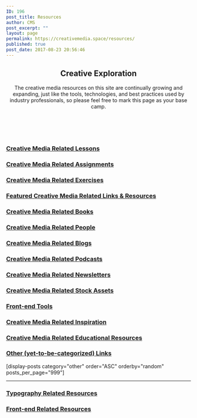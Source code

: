 ```yaml
---
ID: 196
post_title: Resources
author: CMS
post_excerpt: ""
layout: page
permalink: https://creativemedia.space/resources/
published: true
post_date: 2017-08-23 20:56:46
---
```

<!-- wp:heading {"align":"center","className":"cms-page-title"} -->
<h2 style="text-align:center" class="cms-page-title">Creative Exploration</h2>
<!-- /wp:heading -->

<!-- wp:paragraph {"align":"center","className":"narrow-centered"} -->
<p style="text-align:center" class="narrow-centered">The creative media resources on this site are continually growing and expanding, just like the tools, technologies, and best practices used by industry professionals, so please feel free to mark this page as your base camp.</p>
<!-- /wp:paragraph -->

<!-- wp:spacer {"height":60} -->
<div style="height:60px" aria-hidden="true" class="wp-block-spacer"></div>
<!-- /wp:spacer -->

<!-- wp:uagb/advanced-heading {"block_id":"242e001c-f4fd-469e-b44d-b3121b9550f9","headingTag":"h3"} -->
<div class="wp-block-uagb-advanced-heading" id="uagb-adv-heading-242e001c-f4fd-469e-b44d-b3121b9550f9"><h3 class="uagb-heading-text"><a href="/lessons/">Creative Media Related Lessons</a></h3><div class="uagb-separator-wrap"><div class="uagb-separator"></div></div><p class="uagb-desc-text"></p></div>
<!-- /wp:uagb/advanced-heading -->

<!-- wp:uagb/post-grid {"block_id":"e420d8e1-387e-4eb5-868f-ffae8d90db40","categories":"52","postsToShow":100,"displayPostDate":false,"displayPostExcerpt":false,"displayPostAuthor":false,"displayPostComment":false,"displayPostLink":false,"mcolumns":2,"orderBy":"rand","bgColor":"#ffffff","titleTag":"h4","contentPadding":10} /-->

<!-- wp:uagb/advanced-heading {"block_id":"dc228793-818b-467f-b916-a550f11a3af5","headingTag":"h3"} -->
<div class="wp-block-uagb-advanced-heading" id="uagb-adv-heading-dc228793-818b-467f-b916-a550f11a3af5"><h3 class="uagb-heading-text"><a href="/category/assignments/">Creative Media Related Assignments</a></h3><div class="uagb-separator-wrap"><div class="uagb-separator"></div></div><p class="uagb-desc-text"></p></div>
<!-- /wp:uagb/advanced-heading -->

<!-- wp:uagb/post-grid {"block_id":"40547a6d-3194-41cb-b6ec-d58b2066d3fb","categories":"70","postsToShow":100,"displayPostDate":false,"displayPostExcerpt":false,"displayPostAuthor":false,"displayPostComment":false,"displayPostLink":false,"columns":4,"tcolumns":3,"mcolumns":2,"orderBy":"rand","bgColor":"#ffffff","titleTag":"h4","contentPadding":10} /-->

<!-- wp:uagb/advanced-heading {"block_id":"ff786686-e070-4a76-8b18-f6c641761e62","headingTag":"h3"} -->
<div class="wp-block-uagb-advanced-heading" id="uagb-adv-heading-ff786686-e070-4a76-8b18-f6c641761e62"><h3 class="uagb-heading-text"><a href="/category/exercise/">Creative Media Related Exercises</a></h3><div class="uagb-separator-wrap"><div class="uagb-separator"></div></div><p class="uagb-desc-text"></p></div>
<!-- /wp:uagb/advanced-heading -->

<!-- wp:uagb/post-grid {"block_id":"057ce868-9d1a-4a6e-b46d-6fee617f5744","categories":"69","postsToShow":100,"displayPostDate":false,"displayPostExcerpt":false,"displayPostAuthor":false,"displayPostComment":false,"displayPostLink":false,"columns":4,"tcolumns":3,"mcolumns":2,"orderBy":"rand","bgColor":"#ffffff","titleTag":"h4","contentPadding":10} /-->

<!-- wp:uagb/advanced-heading {"block_id":"7be7ba68-261c-4a2e-9998-6d196eb0824d","headingTag":"h3"} -->
<div class="wp-block-uagb-advanced-heading" id="uagb-adv-heading-7be7ba68-261c-4a2e-9998-6d196eb0824d"><h3 class="uagb-heading-text"><a href="/category/featured/">Featured Creative Media Related Links &amp; Resources</a> </h3><div class="uagb-separator-wrap"><div class="uagb-separator"></div></div><p class="uagb-desc-text"></p></div>
<!-- /wp:uagb/advanced-heading -->

<!-- wp:uagb/post-grid {"block_id":"4af88c6a-25d1-427d-a844-dc13cc867c68","categories":"47","postsToShow":100,"displayPostDate":false,"displayPostExcerpt":false,"displayPostAuthor":false,"displayPostComment":false,"displayPostLink":false,"columns":4,"tcolumns":3,"mcolumns":2,"orderBy":"rand","bgColor":"#ffffff","titleTag":"h4","contentPadding":10} /-->

<!-- wp:uagb/advanced-heading {"block_id":"9e46ec28-afb6-45a7-93fd-0c7c828e44c1","headingTag":"h3"} -->
<div class="wp-block-uagb-advanced-heading" id="uagb-adv-heading-9e46ec28-afb6-45a7-93fd-0c7c828e44c1"><h3 class="uagb-heading-text"><a href="/category/books/">Creative Media Related Books</a></h3><div class="uagb-separator-wrap"><div class="uagb-separator"></div></div><p class="uagb-desc-text"></p></div>
<!-- /wp:uagb/advanced-heading -->

<!-- wp:uagb/post-grid {"block_id":"2d5e5c46-8df6-4729-9a24-bb57c9371ebe","categories":"30","postsToShow":100,"displayPostDate":false,"displayPostExcerpt":false,"displayPostAuthor":false,"displayPostComment":false,"imgSize":"thumbnail","displayPostLink":false,"columns":4,"tcolumns":3,"mcolumns":2,"orderBy":"rand","bgColor":"#ffffff","titleTag":"h4","contentPadding":10} /-->

<!-- wp:uagb/advanced-heading {"block_id":"adb1fbc6-397f-433e-b80f-d28c55d6ef87","headingTag":"h3"} -->
<div class="wp-block-uagb-advanced-heading" id="uagb-adv-heading-adb1fbc6-397f-433e-b80f-d28c55d6ef87"><h3 class="uagb-heading-text"><a href="/category/people/">Creative Media Related People</a></h3><div class="uagb-separator-wrap"><div class="uagb-separator"></div></div><p class="uagb-desc-text"></p></div>
<!-- /wp:uagb/advanced-heading -->

<!-- wp:uagb/post-grid {"block_id":"3539464e-2f22-4d8d-bd14-8686f021bbef","categories":"71","postsToShow":100,"displayPostDate":false,"displayPostExcerpt":false,"displayPostAuthor":false,"displayPostComment":false,"imgSize":"thumbnail","displayPostLink":false,"columns":4,"tcolumns":3,"mcolumns":2,"orderBy":"rand","bgColor":"#ffffff","titleTag":"h4","contentPadding":10} /-->

<!-- wp:uagb/advanced-heading {"block_id":"a673fa52-5ea4-4ca4-b753-a728db85202c","headingTag":"h3"} -->
<div class="wp-block-uagb-advanced-heading" id="uagb-adv-heading-a673fa52-5ea4-4ca4-b753-a728db85202c"><h3 class="uagb-heading-text"><a href="/category/blogs/">Creative Media Related Blogs</a></h3><div class="uagb-separator-wrap"><div class="uagb-separator"></div></div><p class="uagb-desc-text"></p></div>
<!-- /wp:uagb/advanced-heading -->

<!-- wp:uagb/post-grid {"block_id":"49c70969-bceb-4fb6-8e31-a6703a25b3e6","categories":"29","postsToShow":100,"displayPostDate":false,"displayPostExcerpt":false,"displayPostAuthor":false,"displayPostComment":false,"imgSize":"thumbnail","displayPostLink":false,"columns":4,"tcolumns":3,"mcolumns":2,"orderBy":"rand","bgColor":"#ffffff","titleTag":"h4","contentPadding":10} /-->

<!-- wp:uagb/advanced-heading {"block_id":"7f753e0e-99b1-4bad-bb9f-ef7c5bb62961","headingTag":"h3"} -->
<div class="wp-block-uagb-advanced-heading" id="uagb-adv-heading-7f753e0e-99b1-4bad-bb9f-ef7c5bb62961"><h3 class="uagb-heading-text"><a href="/category/podcasts/">Creative Media Related Podcasts</a></h3><div class="uagb-separator-wrap"><div class="uagb-separator"></div></div><p class="uagb-desc-text"></p></div>
<!-- /wp:uagb/advanced-heading -->

<!-- wp:uagb/post-grid {"block_id":"4d4b0916-49b8-424d-9c38-fde58eecfb7c","categories":"26","postsToShow":100,"displayPostDate":false,"displayPostExcerpt":false,"displayPostAuthor":false,"displayPostComment":false,"imgSize":"thumbnail","displayPostLink":false,"columns":4,"tcolumns":3,"mcolumns":2,"orderBy":"rand","bgColor":"#ffffff","titleTag":"h4","contentPadding":10} /-->

<!-- wp:uagb/advanced-heading {"block_id":"b541f13f-0659-4e6d-b1e4-32918849e5c4","headingTag":"h3"} -->
<div class="wp-block-uagb-advanced-heading" id="uagb-adv-heading-b541f13f-0659-4e6d-b1e4-32918849e5c4"><h3 class="uagb-heading-text"><a href="/category/newsletters/">Creative Media Related Newsletters</a></h3><div class="uagb-separator-wrap"><div class="uagb-separator"></div></div><p class="uagb-desc-text"></p></div>
<!-- /wp:uagb/advanced-heading -->

<!-- wp:uagb/post-grid {"block_id":"a2de2a9b-fcfa-47d2-bb95-1ceaec14c36d","categories":"28","postsToShow":100,"displayPostDate":false,"displayPostExcerpt":false,"displayPostAuthor":false,"displayPostComment":false,"imgSize":"thumbnail","displayPostLink":false,"columns":4,"tcolumns":3,"mcolumns":2,"orderBy":"rand","bgColor":"#ffffff","titleTag":"h4","contentPadding":10} /-->

<!-- wp:uagb/advanced-heading {"block_id":"5730bc3a-c14c-424b-954a-cb66bdc8feea","headingTag":"h3"} -->
<div class="wp-block-uagb-advanced-heading" id="uagb-adv-heading-5730bc3a-c14c-424b-954a-cb66bdc8feea"><h3 class="uagb-heading-text"><a href="/category/stock-photography/">Creative Media Related Stock Assets</a></h3><div class="uagb-separator-wrap"><div class="uagb-separator"></div></div><p class="uagb-desc-text"></p></div>
<!-- /wp:uagb/advanced-heading -->

<!-- wp:uagb/post-grid {"block_id":"d0bdbcb0-f5c1-44af-a494-bf39d9792893","categories":"38","postsToShow":100,"displayPostDate":false,"displayPostExcerpt":false,"displayPostAuthor":false,"displayPostComment":false,"imgSize":"thumbnail","displayPostLink":false,"columns":4,"tcolumns":3,"mcolumns":2,"orderBy":"rand","bgColor":"#ffffff","titleTag":"h4","contentPadding":10} /-->

<!-- wp:uagb/advanced-heading {"block_id":"1327c227-32e6-47f2-9e43-a06ddf10334c","headingTag":"h3"} -->
<div class="wp-block-uagb-advanced-heading" id="uagb-adv-heading-1327c227-32e6-47f2-9e43-a06ddf10334c"><h3 class="uagb-heading-text"><a href="/category/front-end-tools/">Front-end Tools</a></h3><div class="uagb-separator-wrap"><div class="uagb-separator"></div></div><p class="uagb-desc-text"></p></div>
<!-- /wp:uagb/advanced-heading -->

<!-- wp:uagb/post-grid {"block_id":"9cfb45a2-9703-4b16-86b8-a29b328f597b","categories":"32","postsToShow":100,"displayPostDate":false,"displayPostExcerpt":false,"displayPostAuthor":false,"displayPostComment":false,"imgSize":"thumbnail","displayPostLink":false,"columns":4,"tcolumns":3,"mcolumns":2,"orderBy":"rand","bgColor":"#ffffff","titleTag":"h4","contentPadding":10} /-->

<!-- wp:uagb/advanced-heading {"block_id":"668c9e33-1e05-402c-be11-5c00575b9627","headingTag":"h3"} -->
<div class="wp-block-uagb-advanced-heading" id="uagb-adv-heading-668c9e33-1e05-402c-be11-5c00575b9627"><h3 class="uagb-heading-text"><a href="/category/inspiration/">Creative Media Related Inspiration</a></h3><div class="uagb-separator-wrap"><div class="uagb-separator"></div></div><p class="uagb-desc-text"></p></div>
<!-- /wp:uagb/advanced-heading -->

<!-- wp:uagb/post-grid {"block_id":"2be4282f-bb22-4015-8653-d46dac8b5760","categories":"73","postsToShow":100,"displayPostDate":false,"displayPostExcerpt":false,"displayPostAuthor":false,"displayPostComment":false,"imgSize":"thumbnail","displayPostLink":false,"columns":4,"tcolumns":3,"mcolumns":2,"orderBy":"rand","bgColor":"#ffffff","titleTag":"h4","contentPadding":10} /-->

<!-- wp:uagb/advanced-heading {"block_id":"6ba704a3-aa63-4c66-8e9d-3da9f93211a3","headingTag":"h3"} -->
<div class="wp-block-uagb-advanced-heading" id="uagb-adv-heading-6ba704a3-aa63-4c66-8e9d-3da9f93211a3"><h3 class="uagb-heading-text"><a href="/category/educational/">Creative Media Related Educational Resources</a></h3><div class="uagb-separator-wrap"><div class="uagb-separator"></div></div><p class="uagb-desc-text"></p></div>
<!-- /wp:uagb/advanced-heading -->

<!-- wp:uagb/post-grid {"block_id":"f6348913-dac3-4f53-ae46-d339c295557f","categories":"31","postsToShow":100,"displayPostDate":false,"displayPostExcerpt":false,"displayPostAuthor":false,"displayPostComment":false,"imgSize":"thumbnail","displayPostLink":false,"columns":4,"tcolumns":3,"mcolumns":2,"orderBy":"rand","bgColor":"#ffffff","titleTag":"h4","contentPadding":10} /-->

<!-- wp:uagb/advanced-heading {"block_id":"74678dfb-6a1e-4a07-b106-cc7dc4c915ad","headingTag":"h3"} -->
<div class="wp-block-uagb-advanced-heading" id="uagb-adv-heading-74678dfb-6a1e-4a07-b106-cc7dc4c915ad"><h3 class="uagb-heading-text"><a href="/category/other/">Other (yet-to-be-categorized) Links</a></h3><div class="uagb-separator-wrap"><div class="uagb-separator"></div></div><p class="uagb-desc-text"></p></div>
<!-- /wp:uagb/advanced-heading -->

<!-- wp:shortcode -->
[display-posts category="other"  order="ASC" orderby="random" posts_per_page="999"]
<!-- /wp:shortcode -->

<!-- wp:separator -->
<hr class="wp-block-separator"/>
<!-- /wp:separator -->

<!-- wp:uagb/advanced-heading {"block_id":"7b2b611f-a10c-4f53-b163-6bc88d5959c2","headingTag":"h3"} -->
<div class="wp-block-uagb-advanced-heading" id="uagb-adv-heading-7b2b611f-a10c-4f53-b163-6bc88d5959c2"><h3 class="uagb-heading-text"><a href="/tag/typography/">Typography Related Resources</a></h3><div class="uagb-separator-wrap"><div class="uagb-separator"></div></div><p class="uagb-desc-text"></p></div>
<!-- /wp:uagb/advanced-heading -->

<!-- wp:uagb/post-grid {"block_id":"207ba634-f718-4907-930d-788c36a89bad","categories":"45","taxonomyType":"post_tag","postsToShow":100,"displayPostDate":false,"displayPostExcerpt":false,"displayPostAuthor":false,"displayPostComment":false,"imgSize":"thumbnail","displayPostLink":false,"columns":4,"tcolumns":3,"mcolumns":2,"orderBy":"rand","bgColor":"#ffffff","titleTag":"h4","contentPadding":10} /-->

<!-- wp:uagb/advanced-heading {"block_id":"ed836fd3-0b5b-41ca-a72e-0e852222f741","headingTag":"h3"} -->
<div class="wp-block-uagb-advanced-heading" id="uagb-adv-heading-ed836fd3-0b5b-41ca-a72e-0e852222f741"><h3 class="uagb-heading-text"><a href="/tag/frontendwebdev/">Front-end Related Resources</a></h3><div class="uagb-separator-wrap"><div class="uagb-separator"></div></div><p class="uagb-desc-text"></p></div>
<!-- /wp:uagb/advanced-heading -->

<!-- wp:uagb/post-grid {"block_id":"f552c4bb-b1a0-44a9-80c2-2a4bc0ae926f","categories":"43","taxonomyType":"post_tag","postsToShow":100,"displayPostDate":false,"displayPostExcerpt":false,"displayPostAuthor":false,"displayPostComment":false,"imgSize":"thumbnail","displayPostLink":false,"columns":4,"tcolumns":3,"mcolumns":2,"orderBy":"rand","bgColor":"#ffffff","titleTag":"h4","contentPadding":10} /-->